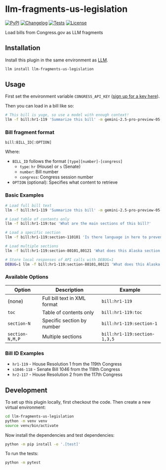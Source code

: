 # llm-fragments-us-legislation

[![PyPI](https://img.shields.io/pypi/v/llm-fragments-us-legislation.svg)](https://pypi.org/project/llm-fragments-us-legislation/)
[![Changelog](https://img.shields.io/github/v/release/kevinschaul/llm-fragments-us-legislation?include_prereleases&label=changelog)](https://github.com/kevinschaul/llm-fragments-us-legislation/releases)
[![Tests](https://github.com/kevinschaul/llm-fragments-us-legislation/actions/workflows/test.yml/badge.svg)](https://github.com/kevinschaul/llm-fragments-us-legislation/actions/workflows/test.yml)
[![License](https://img.shields.io/badge/license-Apache%202.0-blue.svg)](https://github.com/kevinschaul/llm-fragments-us-legislation/blob/main/LICENSE)

Load bills from Congress.gov as LLM fragments

## Installation

Install this plugin in the same environment as [LLM](https://llm.datasette.io/).

```bash
llm install llm-fragments-us-legislation
```

## Usage

First set the environment variable `CONGRESS_API_KEY` ([sign up for a key here](https://api.congress.gov/sign-up/)).

Then you can load in a bill like so:

```bash
# This bill is yuge, so use a model with enough context!
llm -f bill:hr1-119 'Summarize this bill' -m gemini-2.5-pro-preview-05-06
```

### Bill fragment format

```
bill:BILL_ID[:OPTION]
```

Where:

- `BILL_ID` follows the format `[type][number]-[congress]`
  - `type`: `hr` (House) or `s` (Senate)
  - `number`: Bill number
  - `congress`: Congress session number
- `OPTION` (optional): Specifies what content to retrieve

### Basic Examples

```bash
# Load full bill text
llm -f bill:hr1-119 'Summarize this bill' -m gemini-2.5-pro-preview-05-06

# Load table of contents only
llm -f bill:hr1-119:toc 'What are the main sections of this bill?'

# Load a specific section
llm -f bill:hr1-119:section-110101 'Is there language in here to prevent fraud?'

# Load multiple sections
llm -f bill:hr1-119:section-80101,80121 'What does this Alaska section do differently than the non-Alaska sections?'

# Store local responses of API calls with DEBUG=1
DEBUG=1 llm -f bill:hr1-119:section-80101,80121 'What does this Alaska section do differently than the non-Alaska sections?'
```

### Available Options

| Option          | Description                  | Example                      |
| --------------- | ---------------------------- | ---------------------------- |
| (none)          | Full bill text in XML format | `bill:hr1-119`               |
| `toc`           | Table of contents only       | `bill:hr1-119:toc`           |
| `section-N`     | Specific section by number   | `bill:hr1-119:section-1`     |
| `section-N,M,P` | Multiple sections            | `bill:hr1-119:section-1,3,5` |

### Bill ID Examples

- `hr1-119` - House Resolution 1 from the 119th Congress
- `s1046-118` - Senate Bill 1046 from the 118th Congress
- `hr2-117` - House Resolution 2 from the 117th Congress

## Development

To set up this plugin locally, first checkout the code. Then create a new virtual environment:

```bash
cd llm-fragments-us-legislation
python -m venv venv
source venv/bin/activate
```

Now install the dependencies and test dependencies:

```bash
python -m pip install -e '.[test]'
```

To run the tests:

```bash
python -m pytest
```
